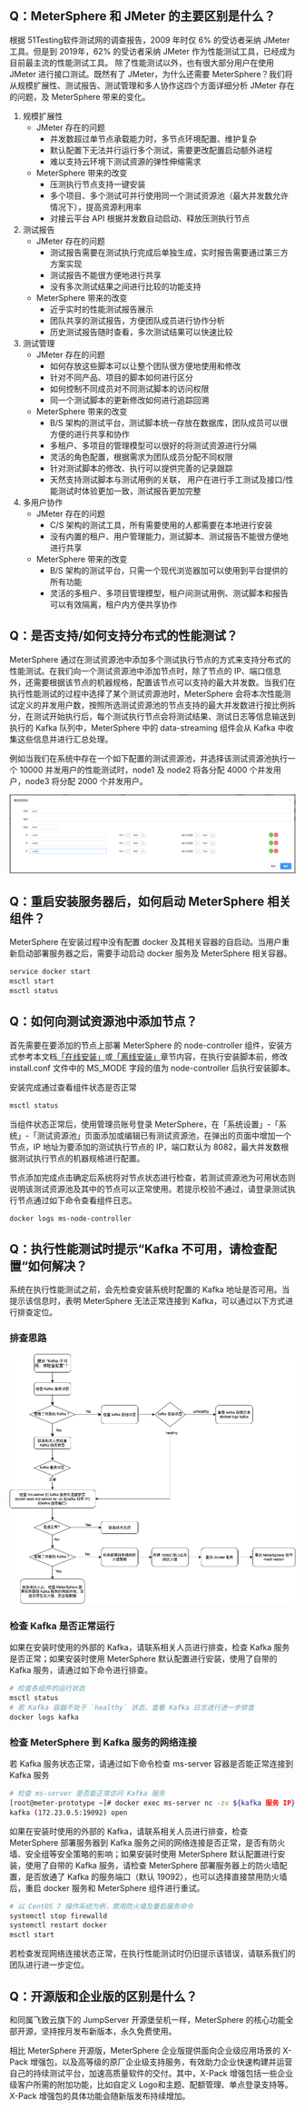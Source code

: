 ## Q：MeterSphere 和 JMeter 的主要区别是什么？

根据 51Testing软件测试网的调查报告，2009 年时仅 6% 的受访者采纳 JMeter 工具。但是到 2019年，62% 的受访者采纳 JMeter 作为性能测试工具，已经成为目前最主流的性能测试工具。 除了性能测试以外，也有很大部分用户在使用 JMeter 进行接口测试。既然有了 JMeter，为什么还需要 MeterSphere？我们将从规模扩展性、测试报告、测试管理和多人协作这四个方面详细分析 JMeter 存在的问题，及 MeterSphere 带来的变化。

1. 规模扩展性
    - JMeter 存在的问题
        - 并发数超过单节点承载能力时，多节点环境配置、维护复杂
        - 默认配置下无法并行运行多个测试，需要更改配置启动额外进程
        - 难以支持云环境下测试资源的弹性伸缩需求
    - MeterSphere 带来的改变
        - 压测执行节点支持一键安装
        - 多个项目、多个测试可并行使用同一个测试资源池（最大并发数允许情况下），提高资源利用率
        - 对接云平台 API 根据并发数自动启动、释放压测执行节点
2. 测试报告
    - JMeter 存在的问题
        - 测试报告需要在测试执行完成后单独生成，实时报告需要通过第三方方案实现
        - 测试报告不能很方便地进行共享
        - 没有多次测试结果之间进行比较的功能支持
    - MeterSphere 带来的改变
        - 近乎实时的性能测试报告展示
        - 团队共享的测试报告，方便团队成员进行协作分析
        - 历史测试报告随时查看，多次测试结果可以快速比较
3. 测试管理
    - JMeter 存在的问题
        - 如何存放这些脚本可以让整个团队很方便地使用和修改
        - 针对不同产品、项目的脚本如何进行区分
        - 如何控制不同成员对不同测试脚本的访问权限
        - 同一个测试脚本的更新修改如何进行追踪回溯
    - MeterSphere 带来的改变
        - B/S 架构的测试平台，测试脚本统一存放在数据库，团队成员可以很方便的进行共享和协作
        - 多租户、多项目的管理模型可以很好的将测试资源进行分隔
        - 灵活的角色配置，根据需求为团队成员分配不同权限
        - 针对测试脚本的修改、执行可以提供完善的记录跟踪
        - 天然支持测试脚本与测试用例的关联， 用户在进行手工测试及接口/性能测试时体验更加一致，测试报告更加完整
4. 多用户协作
    - JMeter 存在的问题
        - C/S 架构的测试工具，所有需要使用的人都需要在本地进行安装
        - 没有内置的租户、用户管理能力，测试脚本、测试报告不能很方便地进行共享
    - MeterSphere 带来的改变
        - B/S 架构的测试平台，只需一个现代浏览器加可以使用到平台提供的所有功能
        - 灵活的多租户、多项目管理模型，租户间测试用例、测试脚本和报告可以有效隔离，租户内方便共享协作

## Q：是否支持/如何支持分布式的性能测试？

MeterSphere 通过在测试资源池中添加多个测试执行节点的方式来支持分布式的性能测试。在我们向一个测试资源池中添加节点时，除了节点的 IP、端口信息外，还需要根据该节点的机器规格，配置该节点可以支持的最大并发数。当我们在执行性能测试的过程中选择了某个测试资源池时，MeterSphere 会将本次性能测试定义的并发用户数，按照所选测试资源池的节点支持的最大并发数进行按比例拆分，在测试开始执行后，每个测试执行节点会将测试结果、测试日志等信息输送到执行的 Kafka 队列中，MeterSphere 中的 data-streaming 组件会从 Kafka 中收集这些信息并进行汇总处理。

例如当我们在系统中存在一个如下配置的测试资源池，并选择该测试资源池执行一个 10000 并发用户的性能测试时，node1 及 node2 将各分配 4000 个并发用户，node3 将分配 2000 个并发用户。

![测试资源池](./img/system_management/编辑测试资源池.png)

## Q：重启安装服务器后，如何启动 MeterSphere 相关组件？

MeterSphere 在安装过程中没有配置 docker 及其相关容器的自启动。当用户重新启动部署服务器之后，需要手动启动 docker 服务及 MeterSphere 相关容器。

```bash
service docker start
msctl start
msctl status
```

## Q：如何向测试资源池中添加节点？

首先需要在要添加的节点上部署 MeterSphere 的 node-controller 组件，安装方式参考本文档[「在线安装」](installation/online_installation.md)或[「离线安装」](installation/offline_installation.md)章节内容，在执行安装脚本前，修改 install.conf 文件中的 MS_MODE 字段的值为 node-controller 后执行安装脚本。

安装完成通过查看组件状态是否正常

```bash
msctl status
```

当组件状态正常后，使用管理员账号登录 MeterSphere，在「系统设置」-「系统」-「测试资源池」页面添加或编辑已有测试资源池，在弹出的页面中增加一个节点，IP 地址为要添加的测试执行节点的 IP，端口默认为 8082，最大并发数根据测试执行节点的机器规格进行配置。

节点添加完成点击确定后系统将对节点状态进行检查，若测试资源池为可用状态则说明该测试资源池及其中的节点可以正常使用。若提示校验不通过，请登录测试执行节点通过如下命令查看组件日志。

```bash
docker logs ms-node-controller
```

## Q：执行性能测试时提示“Kafka 不可用，请检查配置“如何解决？

系统在执行性能测试之前，会先检查安装系统时配置的 Kafka 地址是否可用。当提示该信息时，表明 MeterSphere 无法正常连接到 Kafka，可以通过以下方式进行排查定位。

### 排查思路

![Kafka 不可用排查](./img/kafka_invalid.png)

### 检查 Kafka 是否正常运行
如果在安装时使用的外部的 Kafka，请联系相关人员进行排查，检查 Kafka 服务是否正常；如果安装时使用 MeterSphere 默认配置进行安装，使用了自带的 Kafka 服务，请通过如下命令进行排查。
```bash
# 检查各组件的运行状态
msctl status
# 若 Kafka 容器不处于 `healthy` 状态，查看 Kafka 日志进行进一步排查
docker logs kafka
```
### 检查 MeterSphere 到 Kafka 服务的网络连接
若 Kafka 服务状态正常，请通过如下命令检查 ms-server 容器是否能正常连接到 Kafka 服务
```bash
# 检查 ms-server 是否能正常访问 Kafka 服务
[root@meter-prototype ~]# docker exec ms-server nc -zv ${kafka 服务 IP} ${kafka 服务端口}
kafka (172.23.0.5:19092) open
```
如果在安装时使用的外部的 Kafka，请联系相关人员进行排查，检查 MeterSphere 部署服务器到 Kafka 服务之间的网络连接是否正常，是否有防火墙、安全组等安全策略的影响；如果安装时使用 MeterSphere 默认配置进行安装，使用了自带的 Kafka 服务，请检查 MeterSphere 部署服务器上的防火墙配置，是否放通了 Kafka 的服务端口（默认 19092），也可以选择直接禁用防火墙后，重启 docker 服务和 MeterSphere 组件进行重试。
```bash
# 以 CentOS 7 操作系统为例，禁用防火墙及重启服务命令
systemctl stop firewalld
systemctl restart docker
msctl start
```
若检查发现网络连接状态正常，在执行性能测试时仍旧提示该错误，请联系我们的团队进行进一步定位。

## Q：开源版和企业版的区别是什么？

和同属飞致云旗下的 JumpServer 开源堡垒机一样，MeterSphere 的核心功能全部开源，坚持按月发布新版本，永久免费使用。

相比 MeterSphere 开源版，MeterSphere 企业版提供面向企业级应用场景的 X-Pack 增强包，以及高等级的原厂企业级支持服务，有效助力企业快速构建并运营自己的持续测试平台，加速高质量软件的交付。其中，X-Pack 增强包括一些企业级客户所需的附加功能，比如自定义 Logo和主题、配额管理、单点登录支持等。X-Pack 增强包的具体功能会随新版发布持续增加。